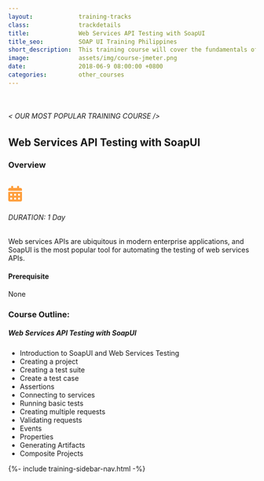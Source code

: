 ```yaml
---
layout:             training-tracks
class:              trackdetails
title:              Web Services API Testing with SoapUI
title_seo:          SOAP UI Training Philippines
short_description:  This training course will cover the fundamentals of running custom load and performance tests with JMeter.
image:              assets/img/course-jmeter.png
date:               2018-06-9 08:00:00 +0800
categories:         other_courses
---
```

<div class="section-content">
    <div class="container-fluid auto-1110">
        <div class="row">
            <div class="col">
                <div class="panel-content">
                    <div class="title-section">
                        <img src="{{ "assets/img/title-software.png" | relative_url }}" alt="">
                        <div class="title">
                            <h6>
                                < OUR MOST POPULAR TRAINING COURSE />
                            </h6>
                            <h2>Web Services API Testing with SoapUI</h2>
                        </div>
                    </div>
                    <div class="row" data-sticky-container>
                        <div class="track-panel">
                            <div class="track-content">
                                <section id="overview">
                                    <h3>Overview</h3>
                                    <img class="mb30 img-fluid" src="{{ "assets/img/java-course-cover.jpg" | relative_url }}" alt="">
                                    <div class="track-details">
                                        <div class="details mr40">
                                            <img src="/assets/img/ico-calendar.svg" alt="">
                                            <h6>DURATION: 1 Day</h6>
                                        </div>
                                    </div>
                                    <p>
                                        Web services APIs are ubiquitous in modern enterprise applications, and SoapUI is the most popular tool for automating the testing of web services APIs.
                                    </p>
                                    <h4>
                                        Prerequisite
                                    </h4>
                                    <p>
                                        None
                                    </p>
                                </section>
                                <section id="topic-outline">
                                    <h3>
                                        Course Outline:
                                    </h3>
                                    <h5 class="course-title">Web Services API Testing with SoapUI</h5>
                                    <ul class="course-outline">
                                        <li>Introduction to SoapUI and Web Services Testing</li>
                                        <li>Creating a project</li>
                                        <li>Creating a test suite</li>
                                        <li>Create a test case</li>
                                        <li>Assertions</li>
                                        <li>Connecting to services</li>
                                        <li>Running basic tests</li>
                                        <li>Creating multiple requests</li>
                                        <li>Validating requests</li>
                                        <li>Events</li>
                                        <li>Properties</li>
                                        <li>Generating Artifacts</li>
                                        <li>Composite Projects</li>
                                    </ul>
                                </section>
                            </div>
                            {%- include training-sidebar-nav.html -%}
                        </div>
                    </div>
                </div>
            </div>
        </div>
    </div>
</div>